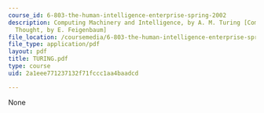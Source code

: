 ```yaml
---
course_id: 6-803-the-human-intelligence-enterprise-spring-2002
description: Computing Machinery and Intelligence, by A. M. Turing [Computers and
  Thought, by E. Feigenbaum]
file_location: /coursemedia/6-803-the-human-intelligence-enterprise-spring-2002/2a1eee771237132f71fccc1aa4baadcd_TURING.pdf
file_type: application/pdf
layout: pdf
title: TURING.pdf
type: course
uid: 2a1eee771237132f71fccc1aa4baadcd

---
```

None